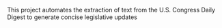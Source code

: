 This project automates the extraction of text from the U.S. Congress Daily Digest to generate concise legislative updates